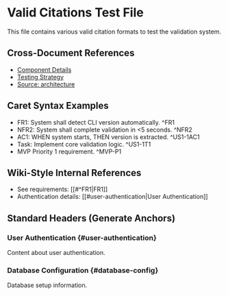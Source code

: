 # Valid Citations Test File

This file contains various valid citation formats to test the validation system.

## Cross-Document References

- [Component Details](test-target.md#auth-service)
- [Testing Strategy](test-target.md#integration-tests)
- [Source: architecture](test-target.md#database)

## Caret Syntax Examples

- FR1: System shall detect CLI version automatically. ^FR1
- NFR2: System shall complete validation in <5 seconds. ^NFR2
- AC1: WHEN system starts, THEN version is extracted. ^US1-1AC1
- Task: Implement core validation logic. ^US1-1T1
- MVP Priority 1 requirement. ^MVP-P1

## Wiki-Style Internal References

- See requirements: [[#^FR1|FR1]]
- Authentication details: [[#user-authentication|User Authentication]]

## Standard Headers (Generate Anchors)

### User Authentication {#user-authentication}

Content about user authentication.

### Database Configuration {#database-config}

Database setup information.

